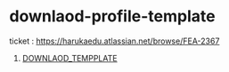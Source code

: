 # downlaod-profile-template


ticket : https://harukaedu.atlassian.net/browse/FEA-2367
1. [DOWNLAOD_TEMPPLATE](https://github.com/amananku-pintar/downlaod-profile-template/blob/main/template.html)
